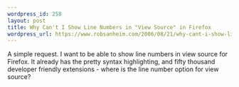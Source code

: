 ```yaml
--- 
wordpress_id: 258
layout: post
title: Why Can't I Show Line Numbers in "View Source" in Firefox
wordpress_url: https://www.robsanheim.com/2006/08/21/why-cant-i-show-line-numbers-in-view-source-in-firefox/
---
```

A simple request.  I want to be able to show line numbers in view source for Firefox.  It already has the pretty syntax highlighting, and fifty thousand developer friendly extensions - where is the line number option for view source? 
